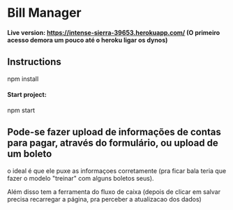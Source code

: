 # Bill Manager

#### Live version: https://intense-sierra-39653.herokuapp.com/ (O primeiro acesso demora um pouco até o heroku ligar os dynos)

## Instructions

npm install

#### Start project:
npm start

## Pode-se fazer upload de informações de contas para pagar, através do formulário, ou upload de um boleto
o ideal é que ele puxe as informaçoes corretamente (pra ficar bala teria que fazer o modelo "treinar" com alguns boletos seus).

Além disso tem a ferramenta do fluxo de caixa (depois de clicar em salvar precisa recarregar a página, pra perceber a atualizacao dos dados)

 
